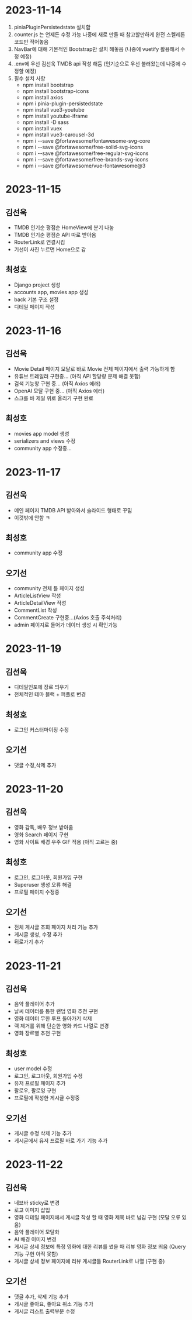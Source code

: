 # 2023-11-14

1. piniaPluginPersistedstate 설치함
2. counter.js 는 언제든 수정 가능 나중에 새로 만들 때 참고할만하게 완전 스켈레톤 코드만 적어놓음
3. NavBar에 대해 기본적인 Bootstrap만 설치 해놓음 (나중에 vuetify 활용해서 수정 예정)
4. .env에 우선 김선욱 TMDB api 작성 해둠 (인기순으로 우선 불러왔는데 나중에 수정할 예정)
5. 필수 설치 사항
   - npm install bootstrap
   - npm install bootstrap-icons
   - npm install axios
   - npm i pinia-plugin-persistedstate
   - npm install vue3-youtube
   - npm install youtube-iframe
   - npm install -D sass
   - npm install vuex
   - npm install vue3-carousel-3d
   - npm i --save @fortawesome/fontawesome-svg-core
   - npm i --save @fortawesome/free-solid-svg-icons
   - npm i --save @fortawesome/free-regular-svg-icons
   - npm i --save @fortawesome/free-brands-svg-icons
   - npm i --save @fortawesome/vue-fontawesome@3

# 2023-11-15

## 김선욱
- TMDB 인기순 평점순 HomeView에 분기 나눔
- TMDB 인기순 평점순 API 따로 받아옴
- RouterLink로 연결시킴
- 기선이 사진 누르면 Home으로 감

## 최성호
- Django project 생성
- accounts app, movies app 생성
- back 기본 구조 설정
- 디테일 페이지 작성


# 2023-11-16

## 김선욱
- Movie Detail 페이지 모달로 바로 Movie 전체 페이지에서 출력 가능하게 함
- 유튜브 트레일러 구현중... (아직 API 할당량 문제 해결 못함)
- 검색 기능창 구현 중... (아직 Axios 에러)
- OpenAI 모달 구현 중... (아직 Axios 에러)
- 스크롤 바 제일 위로 올리기 구현 완료

## 최성호
- movies app model 생성
- serializers and views 수정
- community app 수정중...


# 2023-11-17

## 김선욱
- 메인 페이지 TMDB API 받아와서 슬라이드 형태로 꾸밈
- 이것밖에 안함 ㅋ

## 최성호
- community app 수정

## 오기선
- community 전체 틀 페이지 생성
- ArticleListView 작성
- ArticleDetailView 작성
- CommentList 작성
- CommentCreate 구현중...(Axios 호출 주석처리)
- admin 페이지로 들어가 데이터 생성 시 확인가능


# 2023-11-19

## 김선욱
- 디테일인포에 장르 띄우기
- 전체적인 테마 블랙 + 퍼플로 변경

## 최성호
- 로그인 커스터마이징 수정
  
## 오기선
- 댓글 수정,삭제 추가


# 2023-11-20

## 김선욱
- 영화 감독, 배우 정보 받아옴
- 영화 Search 페이지 구현
- 영화 사이트 배경 우주 GIF 적용 (아직 고르는 중)
  
## 최성호
- 로그인, 로그아웃, 회원가입 구현
- Superuser 생성 오류 해결
- 프로필 페이지 수정중

## 오기선
- 전체 게시글 조회 페이지 처리 기능 추가
- 게시글 생성, 수정 추가
- 뒤로가기 추가

# 2023-11-21

## 김선욱
- 음악 플레이어 추가
- 날씨 데이터를 통한 랜덤 영화 추천 구현
- 영화 데이터 무한 루프 돌아가기 삭제
- 랙 제거를 위해 단순한 영화 카드 나열로 변경
- 영화 장르별 추천 구현

## 최성호
- user model 수정
- 로그인, 로그아웃, 회원가입 수정
- 유저 프로필 페이지 추가
- 팔로우, 팔로잉 구현
- 프로필에 작성한 게시글 수정중

## 오기선
- 게시글 수정 삭제 기능 추가
- 게시글에서 유저 프로필 바로 가기 기능 추가

# 2023-11-22

## 김선욱
- 네브바 sticky로 변경
- 로고 이미지 삽입
- 영화 디테일 페이지에서 게시글 작성 할 때 영화 제목 바로 넘김 구현 (모달 오류 있음)
- 음악 플레이어 모달화
- AI 배경 이미지 변경
- 게시글 상세 정보에 특정 영화에 대한 리뷰를 썼을 때 리뷰 영화 정보 띄움 (Query 기능 구현 아직 못함)
- 게시글 상세 정보 페이지에 리뷰 게시글들 RouterLink로 나열 (구현 중)

## 오기선
- 댓글 추가, 삭제 기능 추가
- 게시글 좋아요, 좋아요 취소 기능 추가
- 게시글 리스트 출력부분 수정